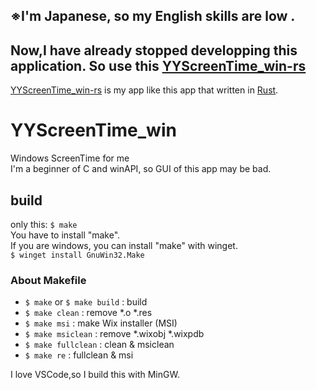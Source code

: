 ## ※I'm Japanese, so my English skills are low .  
## Now,I have already stopped developping this application. So use this [YYScreenTime_win-rs](https://github.com/yy-tromb/YYScreenTime_win-rs)  
[YYScreenTime_win-rs](https://github.com/yy-tromb/YYScreenTime_win-rs) is my app like this app that written in [Rust](https://github.com/rust-lang/rust).  
  
# YYScreenTime_win  
Windows ScreenTime for me  
I'm a beginner of C and winAPI, so GUI of this app may be bad.    
  
## build  
only this: `$ make`  
You have to install "make".  
If you are windows, you can install "make" with winget.  
`$ winget install GnuWin32.Make`  
  
### About Makefile
- `$ make` or `$ make build` : build  
- `$ make clean` : remove *.o *.res
- `$ make msi` : make Wix installer (MSI)  
- `$ make msiclean` : remove *.wixobj *.wixpdb  
- `$ make fullclean` : clean & msiclean  
- `$ make re` : fullclean & msi  
    
I love VSCode,so I build this with MinGW.   
